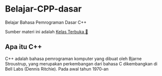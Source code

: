 # Belajar-CPP-dasar
Belajar Bahasa Pemrograman Dasar C++ 

Sumber materi ini adalah [Kelas Terbuka 🌱](readme.md)

## Apa itu C++ 


C++ adalah bahasa pemrograman komputer yang dibuat oleh Bjarne Stroustrup, 
yang merupakan perkembangan dari bahasa C dikembangkan di Bell Labs (Dennis Ritchie). 
Pada awal tahun 1970-an
